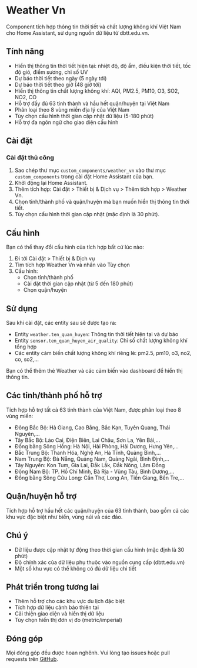 # Weather Vn

Component tích hợp thông tin thời tiết và chất lượng không khí Việt Nam cho Home Assistant, sử dụng nguồn dữ liệu từ dbtt.edu.vn.

## Tính năng

- Hiển thị thông tin thời tiết hiện tại: nhiệt độ, độ ẩm, điều kiện thời tiết, tốc độ gió, điểm sương, chỉ số UV
- Dự báo thời tiết theo ngày (5 ngày tới)
- Dự báo thời tiết theo giờ (48 giờ tới)
- Hiển thị thông tin chất lượng không khí: AQI, PM2.5, PM10, O3, SO2, NO2, CO
- Hỗ trợ đầy đủ 63 tỉnh thành và hầu hết quận/huyện tại Việt Nam
- Phân loại theo 8 vùng miền địa lý của Việt Nam
- Tùy chọn cấu hình thời gian cập nhật dữ liệu (5-180 phút)
- Hỗ trợ đa ngôn ngữ cho giao diện cấu hình

## Cài đặt

### Cài đặt thủ công

1. Sao chép thư mục `custom_components/weather_vn` vào thư mục `custom_components` trong cài đặt Home Assistant của bạn.
2. Khởi động lại Home Assistant.
3. Thêm tích hợp: Cài đặt > Thiết bị & Dịch vụ > Thêm tích hợp > Weather Vn.
4. Chọn tỉnh/thành phố và quận/huyện mà bạn muốn hiển thị thông tin thời tiết.
5. Tùy chọn cấu hình thời gian cập nhật (mặc định là 30 phút).

## Cấu hình

Bạn có thể thay đổi cấu hình của tích hợp bất cứ lúc nào:

1. Đi tới Cài đặt > Thiết bị & Dịch vụ
2. Tìm tích hợp Weather Vn và nhấn vào Tùy chọn
3. Cấu hình:
   - Chọn tỉnh/thành phố
   - Cài đặt thời gian cập nhật (từ 5 đến 180 phút)
   - Chọn quận/huyện

## Sử dụng

Sau khi cài đặt, các entity sau sẽ được tạo ra:

- Entity `weather.ten_quan_huyen`: Thông tin thời tiết hiện tại và dự báo
- Entity `sensor.ten_quan_huyen_air_quality`: Chỉ số chất lượng không khí tổng hợp
- Các entity cảm biến chất lượng không khí riêng lẻ: pm2.5, pm10, o3, no2, co, so2,...

Bạn có thể thêm thẻ Weather và các cảm biến vào dashboard để hiển thị thông tin.

## Các tỉnh/thành phố hỗ trợ

Tích hợp hỗ trợ tất cả 63 tỉnh thành của Việt Nam, được phân loại theo 8 vùng miền:

- Đông Bắc Bộ: Hà Giang, Cao Bằng, Bắc Kạn, Tuyên Quang, Thái Nguyên,...
- Tây Bắc Bộ: Lào Cai, Điện Biên, Lai Châu, Sơn La, Yên Bái,...
- Đồng bằng Sông Hồng: Hà Nội, Hải Phòng, Hải Dương, Hưng Yên,...
- Bắc Trung Bộ: Thanh Hóa, Nghệ An, Hà Tĩnh, Quảng Bình,...
- Nam Trung Bộ: Đà Nẵng, Quảng Nam, Quảng Ngãi, Bình Định,...
- Tây Nguyên: Kon Tum, Gia Lai, Đắk Lắk, Đắk Nông, Lâm Đồng
- Đông Nam Bộ: TP. Hồ Chí Minh, Bà Rịa - Vũng Tàu, Bình Dương,...
- Đồng bằng Sông Cửu Long: Cần Thơ, Long An, Tiền Giang, Bến Tre,...

## Quận/huyện hỗ trợ

Tích hợp hỗ trợ hầu hết các quận/huyện của 63 tỉnh thành, bao gồm cả các khu vực đặc biệt như biển, vùng núi và các đảo.

## Chú ý

- Dữ liệu được cập nhật tự động theo thời gian cấu hình (mặc định là 30 phút)
- Độ chính xác của dữ liệu phụ thuộc vào nguồn cung cấp (dbtt.edu.vn)
- Một số khu vực có thể không có đủ dữ liệu chi tiết


## Phát triển trong tương lai

- Thêm hỗ trợ cho các khu vực du lịch đặc biệt
- Tích hợp dữ liệu cảnh báo thiên tai
- Cải thiện giao diện và hiển thị dữ liệu
- Tùy chọn hiển thị đơn vị đo (metric/imperial)

## Đóng góp

Mọi đóng góp đều được hoan nghênh. Vui lòng tạo issues hoặc pull requests trên [GitHub](https://github.com/smarthomeblack/Weather-Vn).
